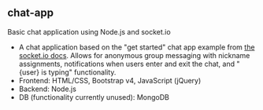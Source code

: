 ## chat-app
Basic chat application using Node.js and socket.io
- A chat application based on the "get started" chat app example from [the socket.io docs](https://socket.io/get-started/chat/). Allows for anonymous group messaging with nickname assignments, notifications when users enter and exit the chat, and "{user} is typing" functionality.
- Frontend: HTML/CSS, Bootstrap v4, JavaScript (jQuery)
- Backend: Node.js
- DB (functionality currently unused): MongoDB